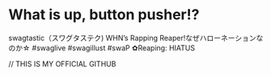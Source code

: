 # What is up, button pusher!?
swagtastic（スワグタステク)
WHN’s Rapping Reaper!なぜハローネーションなのか☆
#swaglive #swagillust #swaP 
✿Reaping: HIATUS 

// THIS IS MY OFFICIAL GITHUB
